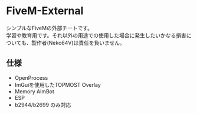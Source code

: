 # FiveM-External
シンプルなFiveMの外部チートです。  
学習や教育用です。それ以外の用途での使用した場合に発生したいかなる損害についても、製作者(Neko64V)は責任を負いません。

## 仕様
* OpenProcess
* ImGuiを使用したTOPMOST Overlay
* Memory AimBot
* ESP
* b2944/b2699 のみ対応

